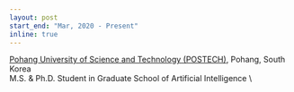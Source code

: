 ```yaml
---
layout: post
start_end: "Mar, 2020 - Present"
inline: true
---
```


[Pohang University of Science and Technology (POSTECH)](https://www.postech.ac.kr), Pohang, South Korea \
M.S. & Ph.D. Student in Graduate School of Artificial Intelligence \
